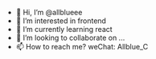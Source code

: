 - 👋 Hi, I’m @allblueee
- 👀 I’m interested in frontend
- 🌱 I’m currently learning react
- 💞️ I’m looking to collaborate on ...
- 📫 How to reach me? weChat: Allblue_C

<!---
allblueee/allblueee is a ✨ special ✨ repository because its `README.md` (this file) appears on your GitHub profile.
You can click the Preview link to take a look at your changes.
--->

